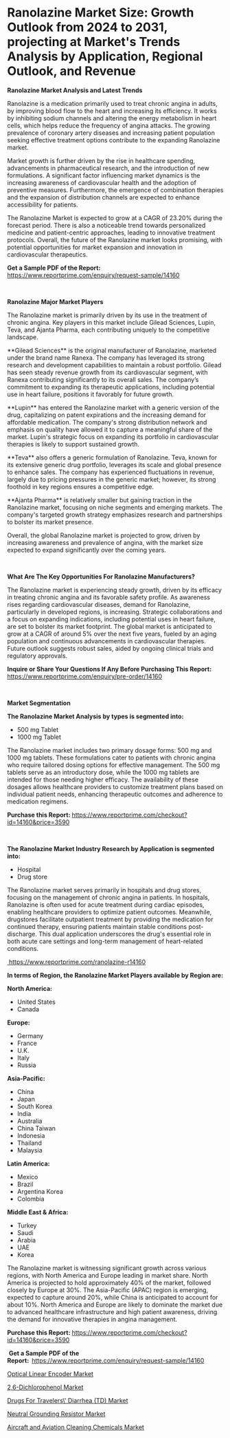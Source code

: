 <p><h1>Ranolazine Market Size: Growth Outlook from 2024 to 2031, projecting at Market's Trends Analysis by Application, Regional Outlook, and Revenue</h1></p><p><strong>Ranolazine Market Analysis and Latest Trends</strong></p>
<p><p>Ranolazine is a medication primarily used to treat chronic angina in adults, by improving blood flow to the heart and increasing its efficiency. It works by inhibiting sodium channels and altering the energy metabolism in heart cells, which helps reduce the frequency of angina attacks. The growing prevalence of coronary artery diseases and increasing patient population seeking effective treatment options contribute to the expanding Ranolazine market.</p><p>Market growth is further driven by the rise in healthcare spending, advancements in pharmaceutical research, and the introduction of new formulations. A significant factor influencing market dynamics is the increasing awareness of cardiovascular health and the adoption of preventive measures. Furthermore, the emergence of combination therapies and the expansion of distribution channels are expected to enhance accessibility for patients.</p><p>The Ranolazine Market is expected to grow at a CAGR of 23.20% during the forecast period. There is also a noticeable trend towards personalized medicine and patient-centric approaches, leading to innovative treatment protocols. Overall, the future of the Ranolazine market looks promising, with potential opportunities for market expansion and innovation in cardiovascular therapeutics.</p></p>
<p><strong>Get a Sample PDF of the Report:&nbsp;</strong> <a href="https://www.reportprime.com/enquiry/request-sample/14160">https://www.reportprime.com/enquiry/request-sample/14160</a></p>
<p>&nbsp;</p>
<p><strong>Ranolazine Major Market Players</strong></p>
<p><p>The Ranolazine market is primarily driven by its use in the treatment of chronic angina. Key players in this market include Gilead Sciences, Lupin, Teva, and Ajanta Pharma, each contributing uniquely to the competitive landscape.</p><p>**Gilead Sciences** is the original manufacturer of Ranolazine, marketed under the brand name Ranexa. The company has leveraged its strong research and development capabilities to maintain a robust portfolio. Gilead has seen steady revenue growth from its cardiovascular segment, with Ranexa contributing significantly to its overall sales. The company’s commitment to expanding its therapeutic applications, including potential use in heart failure, positions it favorably for future growth.</p><p>**Lupin** has entered the Ranolazine market with a generic version of the drug, capitalizing on patent expirations and the increasing demand for affordable medication. The company's strong distribution network and emphasis on quality have allowed it to capture a meaningful share of the market. Lupin's strategic focus on expanding its portfolio in cardiovascular therapies is likely to support sustained growth.</p><p>**Teva** also offers a generic formulation of Ranolazine. Teva, known for its extensive generic drug portfolio, leverages its scale and global presence to enhance sales. The company has experienced fluctuations in revenue, largely due to pricing pressures in the generic market; however, its strong foothold in key regions ensures a competitive edge.</p><p>**Ajanta Pharma** is relatively smaller but gaining traction in the Ranolazine market, focusing on niche segments and emerging markets. The company's targeted growth strategy emphasizes research and partnerships to bolster its market presence.</p><p>Overall, the global Ranolazine market is projected to grow, driven by increasing awareness and prevalence of angina, with the market size expected to expand significantly over the coming years.</p></p>
<p>&nbsp;</p>
<p><strong>What Are The Key Opportunities For Ranolazine Manufacturers?</strong></p>
<p><p>The Ranolazine market is experiencing steady growth, driven by its efficacy in treating chronic angina and its favorable safety profile. As awareness rises regarding cardiovascular diseases, demand for Ranolazine, particularly in developed regions, is increasing. Strategic collaborations and a focus on expanding indications, including potential uses in heart failure, are set to bolster its market footprint. The global market is anticipated to grow at a CAGR of around 5% over the next five years, fueled by an aging population and continuous advancements in cardiovascular therapies. Future outlook suggests robust sales, aided by ongoing clinical trials and regulatory approvals.</p></p>
<p><strong>Inquire or Share Your Questions If Any Before Purchasing This Report:</strong> <a href="https://www.reportprime.com/enquiry/pre-order/14160">https://www.reportprime.com/enquiry/pre-order/14160</a></p>
<p>&nbsp;</p>
<p><strong>Market Segmentation</strong></p>
<p><strong>The Ranolazine Market Analysis by types is segmented into:</strong></p>
<p><ul><li>500 mg Tablet</li><li>1000 mg Tablet</li></ul></p>
<p><p>The Ranolazine market includes two primary dosage forms: 500 mg and 1000 mg tablets. These formulations cater to patients with chronic angina who require tailored dosing options for effective management. The 500 mg tablets serve as an introductory dose, while the 1000 mg tablets are intended for those needing higher efficacy. The availability of these dosages allows healthcare providers to customize treatment plans based on individual patient needs, enhancing therapeutic outcomes and adherence to medication regimens.</p></p>
<p><strong>Purchase this Report:&nbsp;</strong><a href="https://www.reportprime.com/checkout?id=14160&price=3590">https://www.reportprime.com/checkout?id=14160&price=3590</a></p>
<p>&nbsp;</p>
<p><strong>The Ranolazine Market Industry Research by Application is segmented into:</strong></p>
<p><ul><li>Hospital</li><li>Drug store</li></ul></p>
<p><p>The Ranolazine market serves primarily in hospitals and drug stores, focusing on the management of chronic angina in patients. In hospitals, Ranolazine is often used for acute treatment during cardiac episodes, enabling healthcare providers to optimize patient outcomes. Meanwhile, drugstores facilitate outpatient treatment by providing the medication for continued therapy, ensuring patients maintain stable conditions post-discharge. This dual application underscores the drug's essential role in both acute care settings and long-term management of heart-related conditions.</p></p>
<p><a href="https://www.reportprime.com/ranolazine-r14160">&nbsp;https://www.reportprime.com/ranolazine-r14160</a></p>
<p><strong>In terms of Region, the Ranolazine Market Players available by Region are:</strong></p>
<p>
    <p> <strong> North America: </strong>
        <ul>
            <li>United States</li>
            <li>Canada</li>
        </ul>
        </p> 
    <p> <strong> Europe: </strong>
        <ul>
            <li>Germany</li>
            <li>France</li>
            <li>U.K.</li>
            <li>Italy</li>
            <li>Russia</li>
        </ul>
        </p> 
    <p> <strong> Asia-Pacific: </strong>
        <ul>
            <li>China</li>
            <li>Japan</li>
            <li>South Korea</li>
            <li>India</li>
            <li>Australia</li>
            <li>China Taiwan</li>
            <li>Indonesia</li>
            <li>Thailand</li>
            <li>Malaysia</li>
        </ul>
        </p> 
    <p> <strong> Latin America: </strong>
        <ul>
            <li>Mexico</li>
            <li>Brazil</li>
            <li>Argentina Korea</li>
            <li>Colombia</li>
        </ul>
        </p> 
    <p> <strong> Middle East & Africa: </strong>
        <ul>
            <li>Turkey</li>
            <li>Saudi</li>
            <li>Arabia</li>
            <li>UAE</li>
            <li>Korea</li>
        </ul>
    </p>
    </p>
<p><p>The Ranolazine market is witnessing significant growth across various regions, with North America and Europe leading in market share. North America is projected to hold approximately 40% of the market, followed closely by Europe at 30%. The Asia-Pacific (APAC) region is emerging, expected to capture around 20%, while China is anticipated to account for about 10%. North America and Europe are likely to dominate the market due to advanced healthcare infrastructure and high patient awareness, driving the demand for innovative therapies in angina management.</p></p>
<p><strong>Purchase this Report: </strong><a href="https://www.reportprime.com/checkout?id=14160&price=3590">https://www.reportprime.com/checkout?id=14160&price=3590</a></p>
<p>&nbsp;<strong>Get a Sample PDF of the Report:&nbsp;&nbsp;</strong><a href="https://www.reportprime.com/enquiry/request-sample/14160">https://www.reportprime.com/enquiry/request-sample/14160</a></p>
<p><strong></strong></p>
<p><p><a href="https://issuu.com/reportprime-2/docs/optical-linear-encoder-market-size-_8cc79c6b7a36fa">Optical Linear Encoder Market</a></p><p><a href="https://medium.com/@paaboudi9k/the-2-6-dichlorophenol-market-prioritizes-cost-control-and-efficiency-enhancement-ed2360842480">2,6-Dichlorophenol Market</a></p><p><a href="https://medium.com/@paaboudi9k/the-global-drugs-for-travelers-diarrhea-td-market-identifies-drivers-restraints-26dfc19543fd">Drugs For Travelers\' Diarrhea (TD) Market</a></p><p><a href="https://www.linkedin.com/pulse/what-innovations-market-trends-shaping-neutral-grounding-xao0e?trackingId=4sL49dV6Ql%2B0zY0KDbSeXw%3D%3D">Neutral Grounding Resistor Market</a></p><p><a href="https://issuu.com/reportprime-2/docs/aircraft-and-aviation-cleaning-chem_e86c02bb0c894f">Aircraft and Aviation Cleaning Chemicals Market</a></p></p>